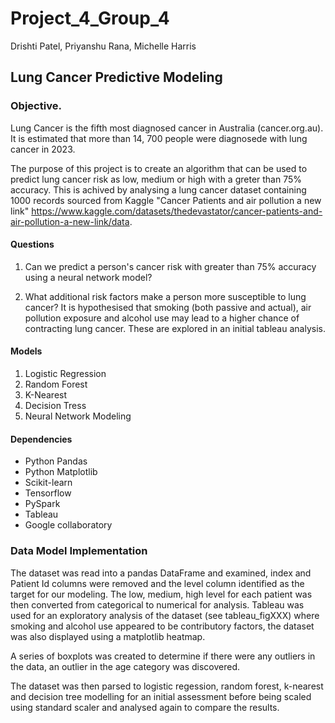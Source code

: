 # Project_4_Group_4
Drishti Patel, Priyanshu Rana, Michelle Harris

## Lung Cancer Predictive Modeling

### Objective.
Lung Cancer is the fifth most diagnosed cancer in Australia (cancer.org.au). It is estimated that more than 14, 700 people were diagnosede with lung cancer in 2023.

The purpose of this project is to create an algorithm that can be used to predict lung cancer risk as low, medium or high with a greter than 75% accuracy. This is achived by analysing a lung cancer dataset containing 1000 records sourced from Kaggle "Cancer Patients and air pollution a new link" https://www.kaggle.com/datasets/thedevastator/cancer-patients-and-air-pollution-a-new-link/data.

#### Questions
1. Can we predict a person's cancer risk with greater than 75% accuracy using a neural network model?

2. What additional risk factors make a person more susceptible to lung cancer? It is hypothesised that smoking (both passive and actual), air pollution exposure and alcohol use may lead to a higher chance of contracting lung cancer. These are explored in an initial tableau analysis. 

#### Models 
1. Logistic Regression
2. Random Forest
3. K-Nearest
4. Decision Tress
5. Neural Network Modeling

#### Dependencies
- Python Pandas
- Python Matplotlib
- Scikit-learn
- Tensorflow
- PySpark
- Tableau
- Google collaboratory 

### Data Model Implementation

The dataset was read into a pandas DataFrame and examined, index and Patient Id columns were removed and the level column identified as the target for our modeling. The low, medium, high level for each patient was then converted from categorical to numerical for analysis.
Tableau was used for an exploratory analysis of the dataset (see tableau_figXXX) where smoking and alcohol use appeared to be contributory factors, the dataset was also displayed using a matplotlib heatmap. 

A series of boxplots was created to determine if there were any outliers in the data, an outlier in the age category was discovered.

The dataset was then parsed to logistic regession, random forest, k-nearest and decision tree modelling for an initial assessment before being scaled using standard scaler and analysed again to compare the results.
